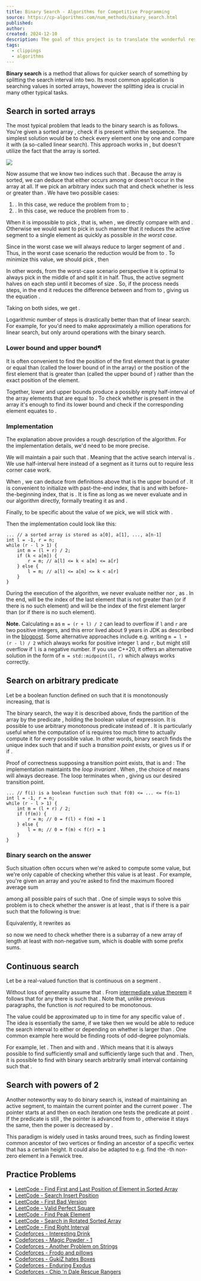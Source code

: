 ```yaml
---
title: Binary Search - Algorithms for Competitive Programming
source: https://cp-algorithms.com/num_methods/binary_search.html
published: 
author: 
created: 2024-12-10
description: The goal of this project is to translate the wonderful resource http://e-maxx.ru/algo which provides descriptions of many algorithms and data structures especially popular in field of competitive programming. Moreover we want to improve the collected knowledge by extending the articles and adding new articles to the collection.
tags:
  - clippings
  - algorithms
---
```


**Binary search** is a method that allows for quicker search of something by splitting the search interval into two. Its most common application is searching values in sorted arrays, however the splitting idea is crucial in many other typical tasks.

## Search in sorted arrays

The most typical problem that leads to the binary search is as follows. You're given a sorted array , check if is present within the sequence. The simplest solution would be to check every element one by one and compare it with (a so-called linear search). This approach works in , but doesn't utilize the fact that the array is sorted.

![](https://upload.wikimedia.org/wikipedia/commons/8/83/Binary_Search_Depiction.svg)  


Now assume that we know two indices such that . Because the array is sorted, we can deduce that either occurs among or doesn't occur in the array at all. If we pick an arbitrary index such that and check whether is less or greater than . We have two possible cases:

1. . In this case, we reduce the problem from to ;
2. . In this case, we reduce the problem from to .

When it is impossible to pick , that is, when , we directly compare with and . Otherwise we would want to pick in such manner that it reduces the active segment to a single element as quickly as possible *in the worst case*.

Since in the worst case we will always reduce to larger segment of and . Thus, in the worst case scenario the reduction would be from to . To minimize this value, we should pick , then

In other words, from the worst-case scenario perspective it is optimal to always pick in the middle of and split it in half. Thus, the active segment halves on each step until it becomes of size . So, if the process needs steps, in the end it reduces the difference between and from to , giving us the equation .

Taking on both sides, we get .

Logarithmic number of steps is drastically better than that of linear search. For example, for you'd need to make approximately a million operations for linear search, but only around operations with the binary search.

### Lower bound and upper bound¶

It is often convenient to find the position of the first element that is greater or equal than (called the lower bound of in the array) or the position of the first element that is greater than (called the upper bound of ) rather than the exact position of the element.

Together, lower and upper bounds produce a possibly empty half-interval of the array elements that are equal to . To check whether is present in the array it's enough to find its lower bound and check if the corresponding element equates to .

### Implementation

The explanation above provides a rough description of the algorithm. For the implementation details, we'd need to be more precise.

We will maintain a pair such that . Meaning that the active search interval is . We use half-interval here instead of a segment as it turns out to require less corner case work.

When , we can deduce from definitions above that is the upper bound of . It is convenient to initialize with past-the-end index, that is and with before-the-beginning index, that is . It is fine as long as we never evaluate and in our algorithm directly, formally treating it as and .

Finally, to be specific about the value of we pick, we will stick with .

Then the implementation could look like this:

```
... // a sorted array is stored as a[0], a[1], ..., a[n-1]
int l = -1, r = n;
while (r - l > 1) {
    int m = (l + r) / 2;
    if (k < a[m]) {
        r = m; // a[l] <= k < a[m] <= a[r]
    } else {
        l = m; // a[l] <= a[m] <= k < a[r]
    }
}
```

During the execution of the algorithm, we never evaluate neither nor , as . In the end, will be the index of the last element that is not greater than (or if there is no such element) and will be the index of the first element larger than (or if there is no such element).

**Note.** Calculating `m` as `m = (r + l) / 2` can lead to overflow if `l` and `r` are two positive integers, and this error lived about 9 years in JDK as described in the [blogpost](https://ai.googleblog.com/2006/06/extra-extra-read-all-about-it-nearly.html). Some alternative approaches include e.g. writing `m = l + (r - l) / 2` which always works for positive integer `l` and `r`, but might still overflow if `l` is a negative number. If you use C++20, it offers an alternative solution in the form of `m = std::midpoint(l, r)` which always works correctly.

## Search on arbitrary predicate

Let be a boolean function defined on such that it is monotonously increasing, that is

The binary search, the way it is described above, finds the partition of the array by the predicate , holding the boolean value of expression. It is possible to use arbitrary monotonous predicate instead of . It is particularly useful when the computation of is requires too much time to actually compute it for every possible value. In other words, binary search finds the unique index such that and if such a *transition point* exists, or gives us if or if .

Proof of correctness supposing a transition point exists, that is and : The implementation maintaints the *loop invariant* . When , the choice of means will always decrease. The loop terminates when , giving us our desired transition point.

```
... // f(i) is a boolean function such that f(0) <= ... <= f(n-1)
int l = -1, r = n;
while (r - l > 1) {
    int m = (l + r) / 2;
    if (f(m)) {
        r = m; // 0 = f(l) < f(m) = 1
    } else {
        l = m; // 0 = f(m) < f(r) = 1
    }
}
```

### Binary search on the answer

Such situation often occurs when we're asked to compute some value, but we're only capable of checking whether this value is at least . For example, you're given an array and you're asked to find the maximum floored average sum

among all possible pairs of such that . One of simple ways to solve this problem is to check whether the answer is at least , that is if there is a pair such that the following is true:

Equivalently, it rewrites as

so now we need to check whether there is a subarray of a new array of length at least with non-negative sum, which is doable with some prefix sums.

## Continuous search

Let be a real-valued function that is continuous on a segment .

Without loss of generality assume that . From [intermediate value theorem](https://en.wikipedia.org/wiki/Intermediate_value_theorem) it follows that for any there is such that . Note that, unlike previous paragraphs, the function is *not* required to be monotonous.

The value could be approximated up to in time for any specific value of . The idea is essentially the same, if we take then we would be able to reduce the search interval to either or depending on whether is larger than . One common example here would be finding roots of odd-degree polynomials.

For example, let . Then and with and . Which means that it is always possible to find sufficiently small and sufficiently large such that and . Then, it is possible to find with binary search arbitrarily small interval containing such that .

## Search with powers of 2

Another noteworthy way to do binary search is, instead of maintaining an active segment, to maintain the current pointer and the current power . The pointer starts at and then on each iteration one tests the predicate at point . If the predicate is still , the pointer is advanced from to , otherwise it stays the same, then the power is decreased by .

This paradigm is widely used in tasks around trees, such as finding lowest common ancestor of two vertices or finding an ancestor of a specific vertex that has a certain height. It could also be adapted to e.g. find the \-th non-zero element in a Fenwick tree.

## Practice Problems

- [LeetCode - Find First and Last Position of Element in Sorted Array](https://leetcode.com/problems/find-first-and-last-position-of-element-in-sorted-array/)
- [LeetCode - Search Insert Position](https://leetcode.com/problems/search-insert-position/)
- [LeetCode - First Bad Version](https://leetcode.com/problems/first-bad-version/)
- [LeetCode - Valid Perfect Square](https://leetcode.com/problems/valid-perfect-square/)
- [LeetCode - Find Peak Element](https://leetcode.com/problems/find-peak-element/)
- [LeetCode - Search in Rotated Sorted Array](https://leetcode.com/problems/search-in-rotated-sorted-array/)
- [LeetCode - Find Right Interval](https://leetcode.com/problems/find-right-interval/)
- [Codeforces - Interesting Drink](https://codeforces.com/problemset/problem/706/B/)
- [Codeforces - Magic Powder - 1](https://codeforces.com/problemset/problem/670/D1)
- [Codeforces - Another Problem on Strings](https://codeforces.com/problemset/problem/165/C)
- [Codeforces - Frodo and pillows](https://codeforces.com/problemset/problem/760/B)
- [Codeforces - GukiZ hates Boxes](https://codeforces.com/problemset/problem/551/C)
- [Codeforces - Enduring Exodus](https://codeforces.com/problemset/problem/645/C)
- [Codeforces - Chip 'n Dale Rescue Rangers](https://codeforces.com/problemset/problem/590/B)

